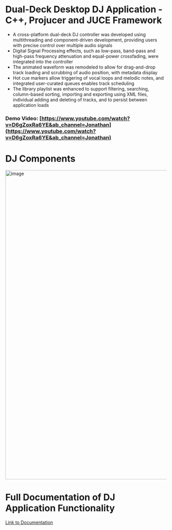 # Dual-Deck Desktop DJ Application - C++, Projucer and JUCE Framework
* A cross-platform dual-deck DJ controller was developed using multithreading and component-driven development, providing users with precise control over multiple audio signals
* Digital Signal Processing effects, such as low-pass, band-pass and high-pass frequency attenuation and equal-power crossfading, were integrated into the controller 
* The animated waveform was remodeled to allow for drag-and-drop track loading and scrubbing of audio position, with metadata display
* Hot cue markers allow triggering of vocal loops and melodic notes, and integrated user-curated queues enables track scheduling
* The library playlist was enhanced to support filtering, searching, column-based sorting, importing and exporting using XML files, individual adding and deleting of tracks, and to persist between application loads

### Demo Video: [https://www.youtube.com/watch?v=D6gZoxRa6YE&ab_channel=Jonathan](https://www.youtube.com/watch?v=D6gZoxRa6YE&ab_channel=Jonathan)

# DJ Components
[<img width="967" alt="image" src="https://user-images.githubusercontent.com/114364831/209502779-d306f1c7-37e7-4b49-b354-024a1a25e078.png">](https://www.youtube.com/watch?v=D6gZoxRa6YE&ab_channel=Jonathan)

# Full Documentation of DJ Application Functionality
[Link to Documentation](https://docs.google.com/document/d/1DYjoH44g0u81sZ7KCgEjwcBirApI3x1uoaBUJxvQsGc/)

